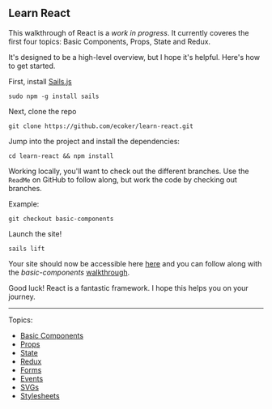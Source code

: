 Learn React
-----------

This walkthrough of React is a *work in progress*. It currently coveres the first four topics: Basic Components, Props, State and Redux.

It's designed to be a high-level overview, but I hope it's helpful. Here's how to get started.

First, install [Sails.js](http://sailsjs.com/)
```
sudo npm -g install sails
```

Next, clone the repo
```
git clone https://github.com/ecoker/learn-react.git
```

Jump into the project and install the dependencies:
```
cd learn-react && npm install
```

Working locally, you'll want to check out the different branches. Use the `ReadMe` on GitHub to follow along, but work the code by checking out branches.

Example:
```
git checkout basic-components
```

Launch the site!
```
sails lift
```

Your site should now be accessible here [here](http://localhost:1337) and you can follow along with the _basic-components_ [walkthrough](https://github.com/ecoker/learn-react/tree/basic-components).

Good luck! React is a fantastic framework. I hope this helps you on your journey.

---------

Topics:
- [Basic Components](https://github.com/ecoker/learn-react/tree/basic-components)
- [Props](https://github.com/ecoker/learn-react/tree/props)
- [State](https://github.com/ecoker/learn-react/tree/state)
- [Redux](https://github.com/ecoker/learn-react/tree/redux)
- [Forms](https://github.com/ecoker/learn-react/tree/forms)
- [Events](https://github.com/ecoker/learn-react/tree/events)
- [SVGs](https://github.com/ecoker/learn-react/tree/svgs)
- [Stylesheets](https://github.com/ecoker/learn-react/tree/stylesheets)